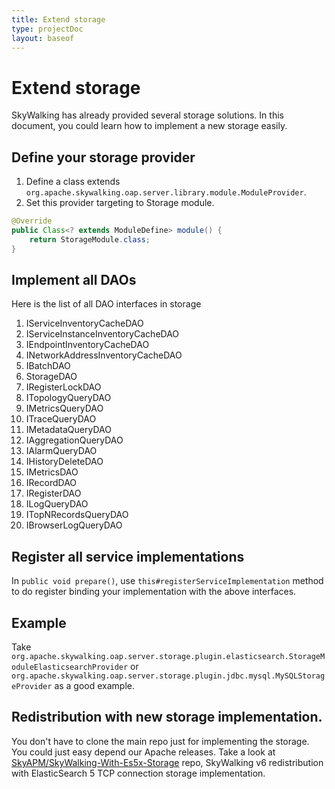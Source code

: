 ```yaml
---
title: Extend storage
type: projectDoc
layout: baseof
---
```

# Extend storage
SkyWalking has already provided several storage solutions. In this document, you could 
learn how to implement a new storage easily. 

## Define your storage provider
1. Define a class extends `org.apache.skywalking.oap.server.library.module.ModuleProvider`.
2. Set this provider targeting to Storage module.
```java
@Override 
public Class<? extends ModuleDefine> module() {
    return StorageModule.class;
}
```

## Implement all DAOs
Here is the list of all DAO interfaces in storage
1. IServiceInventoryCacheDAO
1. IServiceInstanceInventoryCacheDAO
1. IEndpointInventoryCacheDAO
1. INetworkAddressInventoryCacheDAO
1. IBatchDAO
1. StorageDAO
1. IRegisterLockDAO
1. ITopologyQueryDAO
1. IMetricsQueryDAO
1. ITraceQueryDAO
1. IMetadataQueryDAO
1. IAggregationQueryDAO
1. IAlarmQueryDAO
1. IHistoryDeleteDAO
1. IMetricsDAO
1. IRecordDAO
1. IRegisterDAO
1. ILogQueryDAO
1. ITopNRecordsQueryDAO
1. IBrowserLogQueryDAO

## Register all service implementations
In `public void prepare()`, use `this#registerServiceImplementation` method to do register binding your implementation with the above interfaces.

## Example
Take `org.apache.skywalking.oap.server.storage.plugin.elasticsearch.StorageModuleElasticsearchProvider` 
or `org.apache.skywalking.oap.server.storage.plugin.jdbc.mysql.MySQLStorageProvider`  as a good example.

## Redistribution with new storage implementation.
You don't have to clone the main repo just for implementing the storage. You could just easy depend our Apache releases.
Take a look at [SkyAPM/SkyWalking-With-Es5x-Storage](https://github.com/SkyAPM/SkyWalking-With-Es5x-Storage) repo, SkyWalking v6 redistribution with ElasticSearch 5 TCP connection storage implementation.
